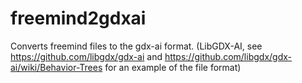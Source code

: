 # freemind2gdxai
Converts freemind files to the gdx-ai format. (LibGDX-AI, see https://github.com/libgdx/gdx-ai and https://github.com/libgdx/gdx-ai/wiki/Behavior-Trees for an example of the file format) 
